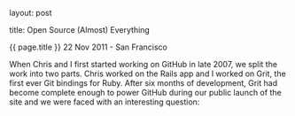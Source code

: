 layout: post

title: Open Source (Almost) Everything

{{ page.title }}
22 Nov 2011 - San Francisco

When Chris and I first started working on GitHub in late 2007, we split the work into two parts. Chris worked on the Rails app and I worked on Grit, the first ever Git bindings for Ruby. After six months of development, Grit had become complete enough to power GitHub during our public launch of the site and we were faced with an interesting question:
